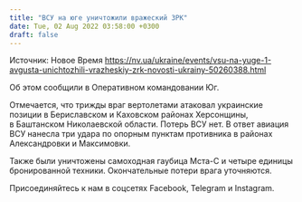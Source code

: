 ```yaml
---
title: "ВСУ на юге уничтожили вражеский ЗРК"
date: Tue, 02 Aug 2022 03:58:00 +0300
draft: false
---
```

Источник: Новое Время https://nv.ua/ukraine/events/vsu-na-yuge-1-avgusta-unichtozhili-vrazheskiy-zrk-novosti-ukrainy-50260388.html


Об этом сообщили в Оперативном командовании Юг.

Отмечается, что трижды враг вертолетами атаковал украинские позиции в Бериславском и Каховском районах Херсонщины, в Баштанском Николаевской области. Потерь ВСУ нет. В ответ авиация ВСУ нанесла три удара по опорным пунктам противника в районах Александровки и Максимовки.

Также были уничтожены самоходная гаубица Мста-С и четыре единицы бронированной техники. Окончательные потери врага уточняются.

Присоединяйтесь к нам в соцсетях Facebook, Telegram и Instagram.
